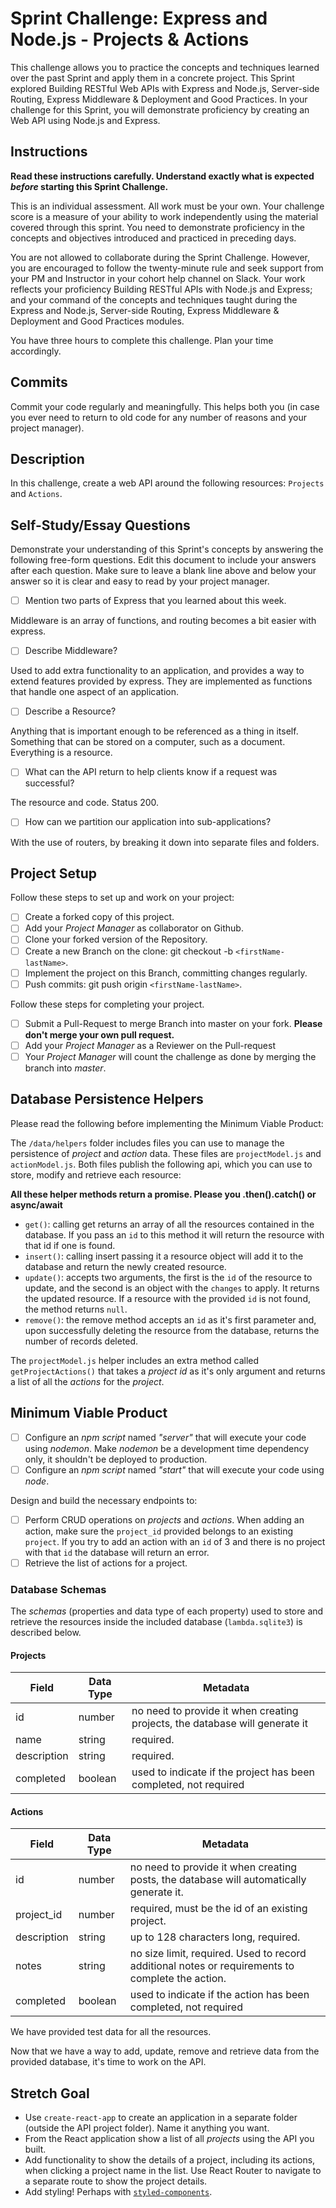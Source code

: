 # Sprint Challenge: Express and Node.js - Projects & Actions

This challenge allows you to practice the concepts and techniques learned over the past Sprint and apply them in a concrete project. This Sprint explored Building RESTful Web APIs with Express and Node.js, Server-side Routing, Express Middleware & Deployment and Good Practices. In your challenge for this Sprint, you will demonstrate proficiency by creating an Web API using Node.js and Express.

## Instructions

**Read these instructions carefully. Understand exactly what is expected _before_ starting this Sprint Challenge.**

This is an individual assessment. All work must be your own. Your challenge score is a measure of your ability to work independently using the material covered through this sprint. You need to demonstrate proficiency in the concepts and objectives introduced and practiced in preceding days.

You are not allowed to collaborate during the Sprint Challenge. However, you are encouraged to follow the twenty-minute rule and seek support from your PM and Instructor in your cohort help channel on Slack. Your work reflects your proficiency Building RESTful APIs with Node.js and Express; and your command of the concepts and techniques taught during the Express and Node.js, Server-side Routing, Express Middleware & Deployment and Good Practices modules.

You have three hours to complete this challenge. Plan your time accordingly.

## Commits

Commit your code regularly and meaningfully. This helps both you (in case you ever need to return to old code for any number of reasons and your project manager).

## Description

In this challenge, create a web API around the following resources: `Projects` and `Actions`.

## Self-Study/Essay Questions

Demonstrate your understanding of this Sprint's concepts by answering the following free-form questions. Edit this document to include your answers after each question. Make sure to leave a blank line above and below your answer so it is clear and easy to read by your project manager.

- [ ] Mention two parts of Express that you learned about this week.

Middleware is an array of functions, and routing becomes a bit easier with express.

- [ ] Describe Middleware?

Used to add extra functionality to an application, and provides a way to extend features
provided by express. They are implemented as functions that handle one aspect of an application.

- [ ] Describe a Resource?

Anything that is important enough to be referenced as a thing in itself.
Something that can be stored on a computer, such as a document.
Everything is a resource.

- [ ] What can the API return to help clients know if a request was successful?

The resource and code. Status 200.

- [ ] How can we partition our application into sub-applications?

With the use of routers, by breaking it down into separate files and folders.

## Project Setup

Follow these steps to set up and work on your project:

- [ ] Create a forked copy of this project.
- [ ] Add your _Project Manager_ as collaborator on Github.
- [ ] Clone your forked version of the Repository.
- [ ] Create a new Branch on the clone: git checkout -b `<firstName-lastName>`.
- [ ] Implement the project on this Branch, committing changes regularly.
- [ ] Push commits: git push origin `<firstName-lastName>`.

Follow these steps for completing your project.

- [ ] Submit a Pull-Request to merge <firstName-lastName> Branch into master on your fork. **Please don't merge your own pull request.**
- [ ] Add your _Project Manager_ as a Reviewer on the Pull-request
- [ ] Your _Project Manager_ will count the challenge as done by merging the branch into _master_.

## Database Persistence Helpers

Please read the following before implementing the Minimum Viable Product:

The `/data/helpers` folder includes files you can use to manage the persistence of _project_ and _action_ data. These files are `projectModel.js` and `actionModel.js`. Both files publish the following api, which you can use to store, modify and retrieve each resource:

**All these helper methods return a promise. Please you .then().catch() or async/await**

- `get()`: calling get returns an array of all the resources contained in the database. If you pass an `id` to this method it will return the resource with that id if one is found.
- `insert()`: calling insert passing it a resource object will add it to the database and return the newly created resource.
- `update()`: accepts two arguments, the first is the `id` of the resource to update, and the second is an object with the `changes` to apply. It returns the updated resource. If a resource with the provided `id` is not found, the method returns `null`.
- `remove()`: the remove method accepts an `id` as it's first parameter and, upon successfully deleting the resource from the database, returns the number of records deleted.

The `projectModel.js` helper includes an extra method called `getProjectActions()` that takes a _project id_ as it's only argument and returns a list of all the _actions_ for the _project_.

## Minimum Viable Product

- [ ] Configure an _npm script_ named _"server"_ that will execute your code using _nodemon_. Make _nodemon_ be a development time dependency only, it shouldn't be deployed to production.
- [ ] Configure an _npm script_ named _"start"_ that will execute your code using _node_.

Design and build the necessary endpoints to:

- [ ] Perform CRUD operations on _projects_ and _actions_. When adding an action, make sure the `project_id` provided belongs to an existing `project`. If you try to add an action with an `id` of 3 and there is no project with that `id` the database will return an error.
- [ ] Retrieve the list of actions for a project.

### Database Schemas

The _schemas_ (properties and data type of each property) used to store and retrieve the resources inside the included database (`lambda.sqlite3`) is described below.

#### Projects

| Field       | Data Type | Metadata                                                                    |
| ----------- | --------- | --------------------------------------------------------------------------- |
| id          | number    | no need to provide it when creating projects, the database will generate it |
| name        | string    | required.                                                                   |
| description | string    | required.                                                                   |
| completed   | boolean   | used to indicate if the project has been completed, not required            |

#### Actions

| Field       | Data Type | Metadata                                                                                         |
| ----------- | --------- | ------------------------------------------------------------------------------------------------ |
| id          | number    | no need to provide it when creating posts, the database will automatically generate it.          |
| project_id  | number    | required, must be the id of an existing project.                                                 |
| description | string    | up to 128 characters long, required.                                                             |
| notes       | string    | no size limit, required. Used to record additional notes or requirements to complete the action. |
| completed   | boolean   | used to indicate if the action has been completed, not required                                  |

We have provided test data for all the resources.

Now that we have a way to add, update, remove and retrieve data from the provided database, it's time to work on the API.

## Stretch Goal

- Use `create-react-app` to create an application in a separate folder (outside the API project folder). Name it anything you want.
- From the React application show a list of all _projects_ using the API you built.
- Add functionality to show the details of a project, including its actions, when clicking a project name in the list. Use React Router to navigate to a separate route to show the project details.
- Add styling! Perhaps with [`styled-components`](https://www.styled-components.com/).
